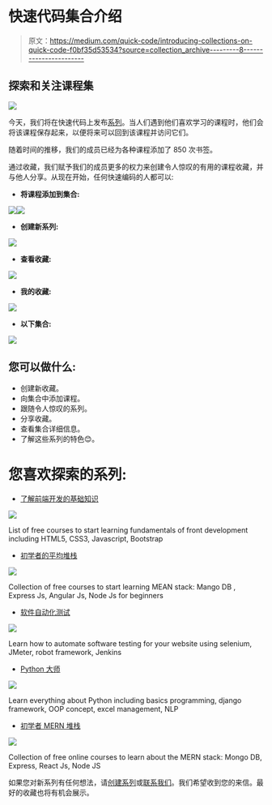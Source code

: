 # 快速代码集合介绍

> 原文：<https://medium.com/quick-code/introducing-collections-on-quick-code-f0bf35d53534?source=collection_archive---------8----------------------->

## 探索和关注课程集

![](img/e853305594042b6f1471c7a21c271a80.png)

今天，我们将在快速代码上发布[系列](https://www.quickcode.co/collections)。当人们遇到他们喜欢学习的课程时，他们会将该课程保存起来，以便将来可以回到该课程并访问它们。

随着时间的推移，我们的成员已经为各种课程添加了 850 次书签。

通过收藏，我们赋予我们的成员更多的权力来创建令人惊叹的有用的课程收藏，并与他人分享。从现在开始，任何快速编码的人都可以:

*   **将课程添加到集合:**

![](img/8153eda7ea367dd639d9398734762ede.png)![](img/57675a1335a72f3963dce4188ed6e85c.png)

*   **创建新系列:**

![](img/48addf2d60842e1c3942740659d353a1.png)

*   **查看收藏:**

![](img/a8c18e2bfab255b9130ae981811a2c78.png)

*   **我的收藏:**

![](img/7f0d2adc4cbd8ace240bf1a938603bed.png)

*   **以下集合:**

![](img/3e3645315436b684bea459b6b467ca58.png)

## 您可以做什么:

*   创建新收藏。
*   向集合中添加课程。
*   跟随令人惊叹的系列。
*   分享收藏。
*   查看集合详细信息。
*   了解这些系列的特色😊。

# 您喜欢探索的系列:

*   [了解前端开发的基础知识](https://www.quickcode.co/course/collections/Learn-Basics-of-Front-End-Development/1)

![](img/7698d5a4ced1feca9486a5acc81ab1ad.png)

List of free courses to start learning fundamentals of front development including HTML5, CSS3, Javascript, Bootstrap

*   [初学者的平均堆栈](https://www.quickcode.co/course/collections/MEAN-Stack-for-Beginners/2)

![](img/479332b7785055b9fd37500ed75f808c.png)

Collection of free courses to start learning MEAN stack: Mango DB , Express Js, Angular Js, Node Js for beginners

*   [软件自动化测试](https://www.quickcode.co/course/collections/Software-Automation-Testing/5)

![](img/e4597791b43152acc49daa4ebda2484b.png)

Learn how to automate software testing for your website using selenium, JMeter, robot framework, Jenkins

*   [Python 大师](https://www.quickcode.co/course/collections/Master-of-Python/3)

![](img/10e2355f8f9fcf4858e61f6661235313.png)

Learn everything about Python including basics programming, django framework, OOP concept, excel management, NLP

*   [初学者 MERN 堆栈](https://www.quickcode.co/course/collections/MERN-Stack-For-Beginners/4)

![](img/b8475a8e0864823cc66ebeb37a6a1f36.png)

Collection of free online courses to learn about the MERN stack: Mongo DB, Express, React Js, Node JS

如果您对新系列有任何想法，请[创建系列](https://www.quickcode.co/collections)或[联系我们](https://twitter.com/QuickCode17)。我们希望收到您的来信。最好的收藏也将有机会展示。